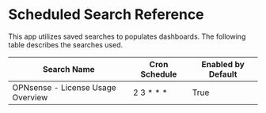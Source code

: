 # Scheduled Search Reference

This app utilizes saved searches to populates dashboards. The following table describes the searches used.

Search Name | Cron Schedule | Enabled by Default
----------- | -------- | ------------------
OPNsense - License Usage Overview | 2 3 * * * | True
